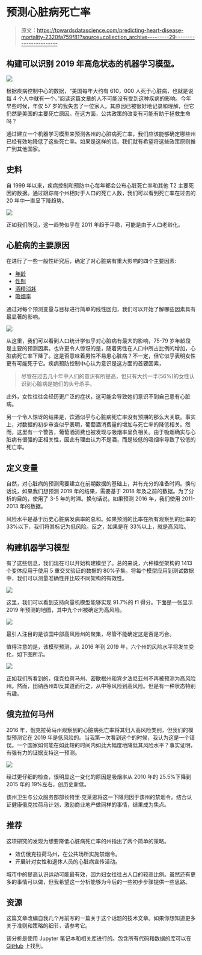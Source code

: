 # 预测心脏病死亡率

> 原文：<https://towardsdatascience.com/predicting-heart-disease-mortality-2320fa759f81?source=collection_archive---------29----------------------->

## 构建可以识别 2019 年高危状态的机器学习模型。

![](img/f49600fc65190fc1769592b1f3725903.png)

根据疾病控制中心的数据，“美国每年大约有 610，000 人死于心脏病，也就是说每 4 个人中就有一个。”阅读这篇文章的人不可能没有受到这种疾病的影响。今年早些时候，年仅 57 岁的我失去了一位家人。其原因已被很好地记录和理解，但它仍然是美国的主要死亡原因。在这方面，公共政策的改变有可能有助于拯救生命吗？

通过建立一个机器学习模型来预测各州的心脏病死亡率，我们应该能够确定哪些州已经有效地降低了这些死亡率。如果是这样的话，我们就有希望将这些政策原则推广到其他国家。

## 史料

自 1999 年以来，疾病控制和预防中心每年都会公布心脏死亡率和其他 T2 主要死因的数据。通过跟踪每个州相对于人口的死亡人数，我们可以看到死亡率在过去的 20 年中一直呈下降趋势。

![](img/de5141837ce9de9ac272efec13ef6b77.png)

正如我们所见，这一趋势似乎在 2011 年趋于平稳，可能是由于人口老龄化。

## 心脏病的主要原因

在进行了一些一般性研究后，确定了对心脏病有重大影响的四个主要因素:

*   [年龄](https://www.cdc.gov/nchs/nvss/bridged_race.htm)
*   [性别](https://www.cdc.gov/nchs/nvss/bridged_race.htm)
*   [酒精消耗](https://pubs.niaaa.nih.gov/publications/surveillance110/tab4-1_16.htm)
*   [吸烟率](https://www.americashealthrankings.org/explore/annual/measure/Smoking/)

通过对每个预测变量与目标进行简单的线性回归，我们可以开始了解哪些因素具有最显著的影响。

![](img/f47c375b4055dd92120fab24b3885ae2.png)

从这里，我们可以看到人口统计学似乎对心脏病有最大的影响，75-79 岁年龄段是主要的预测因素。也许更令人惊讶的是，随着男性在人口中所占比例的增加，心脏病死亡率下降了。这是否意味着男性不易患心脏病？不一定，但它似乎表明女性更有可能死于它。疾病预防控制中心认为意识是这方面的首要因素，

> 尽管在过去几十年中人们的意识有所提高，但只有大约一半(56%)的女性认识到心脏病是她们的头号杀手。

此外，女性往往会经历更广泛的症状，这可能会导致她们意识不到自己患有心脏病。

另一个令人惊讶的结果是，饮酒似乎与心脏病死亡率没有预期的那么大关联。事实上，对数据的初步审查似乎表明，葡萄酒消费量的增加与死亡率的降低相关。然而，这里有一个警告，葡萄酒消费也被发现与吸烟率呈负相关。由于吸烟确实与心脏病有很强的正相关性，因此有理由认为不是酒，而是较低的吸烟率导致了较低的死亡率。

## 定义变量

自然，对心脏病的预测需要建立在前期数据的基础上，并有充分的准备时间。换句话说，如果我们想预测 2019 年的结果，需要基于 2018 年及之前的数据。为了分析的目的，使用了 3-5 年的时滞。换句话说，如果预测 2016 年，我们使用 2011-2013 年的数据。

风险水平是基于历史心脏病发病率的总和。如果预测的比率在所有观察到的比率的 33%以下，我们将其标记为低风险。反之，如果是在 33%以上，就是高风险。

## 构建机器学习模型

有了这些信息，我们现在可以开始构建模型了。总的来说，六种模型架构的 1413 个变体应用于使用 5 重交叉验证的数据的 80%子集。将每个模型应用到测试数据中，我们可以测量准确性并比较不同架构的有效性。

![](img/9cb2816061b44a494bab98e2ea22a9a0.png)

这里，我们可以看到支持向量机模型能够实现 91.7%的 f1 得分。下面是一张显示 2019 年预测的地图，其中九个州被确定为高风险。

![](img/fe23fc45ea310b984942d10a801c27c9.png)

最引人注目的是该国中部高风险州的聚集，尽管不能确定这是否是巧合。

值得注意的是，该模型预测，从 2016 年到 2019 年，六个州的风险水平将发生变化，如下图所示。

![](img/65eaa9183db3d741b31276b817a0d148.png)

正如我们所看到的，俄克拉荷马州、密歇根州和宾夕法尼亚州不再被预测为高风险州。然而，田纳西州却反其道而行之，从中等风险到高风险。但是有一种状态特别有趣。

## 俄克拉何马州

2016 年，俄克拉荷马州观察到的心脏病死亡率将其归入高风险类别，但我们的模型预测它在 2019 年是低风险的。当我第一次看到这个的时候，我认为这是一个错误。一个国家如何能在如此短的时间内如此大幅度地降低其风险水平？事实证明，有强有力的证据支持这一预测。

![](img/5605de2fe68f3fb19a73ad9f4c2bd1fc.png)

经过更仔细的检查，很明显这一变化的原因是吸烟率从 2010 年的 25.5%下降到 2015 年的 19%左右，创历史新低。

该州卫生与公众服务部部长特里·克莱恩将这一下降归因于该州的禁烟令。结合认证健康俄克拉荷马计划，激励商业地产做同样的事情，结果成为焦点。

## 推荐

这项研究的发现为想要降低心脏病死亡率的州指出了两个简单的策略。

*   效仿俄克拉荷马州，在公共场所实施禁烟令。
*   开展针对女性和退休人员的心脏病宣传活动。

城市中的提高认识运动可能最有效，因为妇女往往占人口的较高比例。虽然还有更多的事情可以做，但我希望这一分析能够为今后的一些初步步骤提供一些思路。

## 资源

这篇文章改编自我几个月前写的一篇关于这个话题的技术文章。如果你想知道更多关于准则和策略的细节，请参考它。

该分析是使用 Jupyter 笔记本和相关库进行的。包含所有代码和数据的库可以在 [GitHub](https://github.com/rwilleynyc/heart_disease_mortality) 上找到。